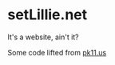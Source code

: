 # setLillie.net
It's a website, ain't it?







Some code lifted from [pk11.us](https://github.com/Epicpkmn11/pk11.us/)